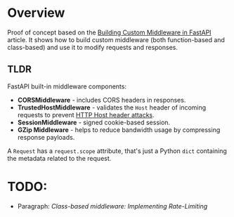 # Overview

Proof of concept based on the [Building Custom Middleware in FastAPI](https://semaphoreci.com/blog/custom-middleware-fastapi) article.
It shows how to build custom middleware (both function-based and class-based) and use it to modify requests and responses.

## TLDR

FastAPI built-in middleware components:
- **CORSMiddleware** - includes CORS headers in responses.
- **TrustedHostMiddleware** - validates the `Host` header of incoming requests to prevent [HTTP Host header attacks](https://portswigger.net/web-security/host-header).
- **SessionMiddleware** - signed cookie-based session.
- **GZip Middleware** - helps to reduce bandwidth usage by compressing response payloads.

A `Request` has a `request.scope` attribute, that's just a Python `dict` containing the metadata related to the request.

# TODO:
- Paragraph: *Class-based middleware: Implementing Rate-Limiting*